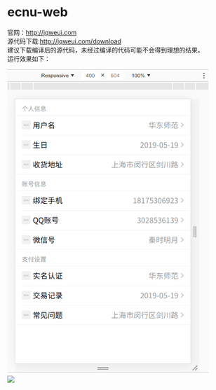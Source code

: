 # ecnu-web<br/>
官网：http://jqweui.com<br/>
源代码下载:http://jqweui.com/download<br/>
建议下载编译后的源代码，未经过编译的代码可能不会得到理想的结果。<br/>
运行效果如下：<br/>

![Image text](https://github.com/lilixiaoyi/ecnu-web/blob/master/demo.gif)<br/>
<a href="https://996.icu"><img src="https://img.shields.io/badge/link-996.icu-red.svg"></a>